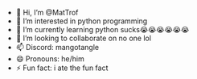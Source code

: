- 👋 Hi, I’m @MatTrof
- 👀 I’m interested in python programming
- 🌱 I’m currently learning python sucks😭😭😭😭😭😭
- 💞️ I’m looking to collaborate on no one lol
- 📫 Discord: mangotangle
- 😄 Pronouns: he/him
- ⚡ Fun fact: i ate the fun fact

<!---
MatTrof/MatTrof is a ✨ special ✨ repository because its `README.md` (this file) appears on your GitHub profile.
You can click the Preview link to take a look at your changes.
--->
